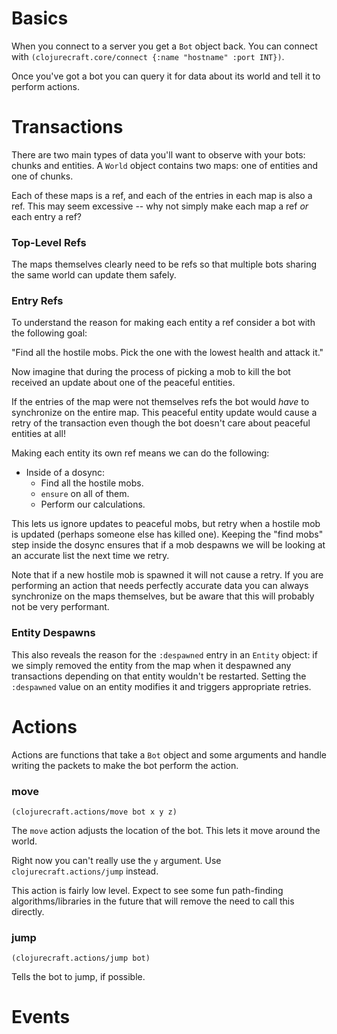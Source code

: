 Basics
======

When you connect to a server you get a `Bot` object back.  You can connect with
`(clojurecraft.core/connect {:name "hostname" :port INT})`.

Once you've got a bot you can query it for data about its world and tell it to
perform actions.

Transactions
============

There are two main types of data you'll want to observe with your bots: chunks and
entities.  A `World` object contains two maps: one of entities and one of chunks.

Each of these maps is a ref, and each of the entries in each map is also a ref.  This
may seem excessive -- why not simply make each map a ref *or* each entry a ref?

### Top-Level Refs

The maps themselves clearly need to be refs so that multiple bots sharing the same
world can update them safely.

### Entry Refs

To understand the reason for making each entity a ref consider a bot with the
following goal:

"Find all the hostile mobs.  Pick the one with the lowest health and attack it."

Now imagine that during the process of picking a mob to kill the bot received an
update about one of the peaceful entities.

If the entries of the map were not themselves refs the bot would *have* to
synchronize on the entire map.  This peaceful entity update would cause a retry of
the transaction even though the bot doesn't care about peaceful entities at all!

Making each entity its own ref means we can do the following:

* Inside of a dosync:
  * Find all the hostile mobs.
  * `ensure` on all of them.
  * Perform our calculations.

This lets us ignore updates to peaceful mobs, but retry when a hostile mob is updated
(perhaps someone else has killed one).  Keeping the "find mobs" step inside the
dosync ensures that if a mob despawns we will be looking at an accurate list the next
time we retry.

Note that if a new hostile mob is spawned it will not cause a retry.  If you are
performing an action that needs perfectly accurate data you can always synchronize
on the maps themselves, but be aware that this will probably not be very performant.

### Entity Despawns

This also reveals the reason for the `:despawned` entry in an `Entity` object: if we
simply removed the entity from the map when it despawned any transactions depending
on that entity wouldn't be restarted.  Setting the `:despawned` value on an entity
modifies it and triggers appropriate retries.

Actions
=======

Actions are functions that take a `Bot` object and some arguments and handle writing
the packets to make the bot perform the action.

### move

`(clojurecraft.actions/move bot x y z)`

The `move` action adjusts the location of the bot.  This lets it move around the
world.

Right now you can't really use the `y` argument.  Use `clojurecraft.actions/jump`
instead.

This action is fairly low level.  Expect to see some fun path-finding
algorithms/libraries in the future that will remove the need to call this directly.

### jump

`(clojurecraft.actions/jump bot)`

Tells the bot to jump, if possible.

Events
======
